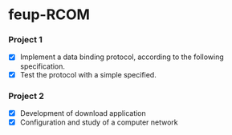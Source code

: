 # feup-RCOM

### Project 1 

- [x] Implement a data binding protocol, according to the following specification.
- [x] Test the protocol with a simple specified.

### Project 2

- [x] Development of download application
- [x] Configuration and study of a computer network
